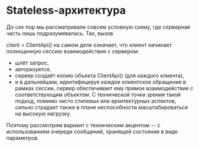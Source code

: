 # Stateless-архитектура

До сих пор мы рассматривали совсем условную схему, где серверная часть лишь подразумевалась. Так, вызов

client = ClientApi()
на самом деле означает, что клиент начинает полноценную сессию взаимодействия с сервером:
- шлёт запрос,
- авторизуется,
- сервер создаёт копию объекта ClientApi() (для каждого клиента),
- и в дальнейшем, идентифицируя каждое клиентское обращение в рамках сессии, сервер обеспечивает ему прямое взаимодействие с соответствующим объектом.
С технической точки зрения такой подход, помимо чисто стилевых или архитектурных аспектов, сильно страдает также в плане неспособности масштабироваться на высокую нагрузку.

Поэтому рассмотрим вариант с техническим акцентом -- с использованием очереди сообщений, хранящей состояния в виде параметров.